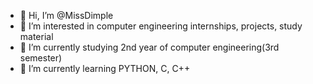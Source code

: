 - 👋 Hi, I’m @MissDimple
- 👀 I’m interested in computer engineering internships, projects, study material
- 🌱 I’m currently studying 2nd year of computer engineering(3rd semester)
- 💞️ I’m currently learning PYTHON, C, C++

<!---
MissDimple/MissDimple is a ✨ special ✨ repository because its `README.md` (this file) appears on your GitHub profile.
You can click the Preview link to take a look at your changes.
--->

